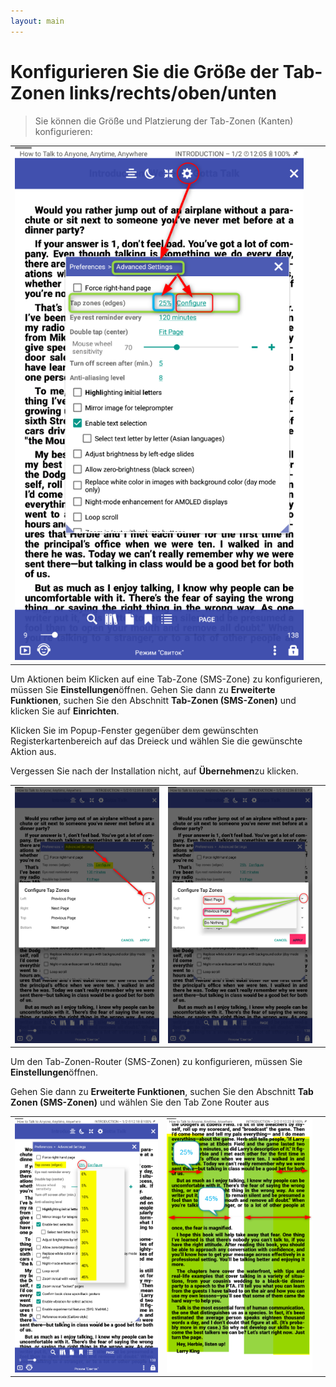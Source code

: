 ```yaml
---
layout: main
---
```


# Konfigurieren Sie die Größe der Tab-Zonen links/rechts/oben/unten

> Sie können die Größe und Platzierung der Tab-Zonen (Kanten) konfigurieren:

||||
|-|-|-|
|![](1.png)|

Um Aktionen beim Klicken auf eine Tab-Zone (SMS-Zone) zu konfigurieren, müssen Sie **Einstellungen**öffnen.
Gehen Sie dann zu **Erweiterte Funktionen**, suchen Sie den Abschnitt **Tab-Zonen (SMS-Zonen)** und klicken Sie auf **Einrichten**.

Klicken Sie im Popup-Fenster gegenüber dem gewünschten Registerkartenbereich auf das Dreieck und wählen Sie die gewünschte Aktion aus.

Vergessen Sie nach der Installation nicht, auf **Übernehmen**zu klicken.

||||
|-|-|-|
|![](2.png)|![](3.png)|

Um den Tab-Zonen-Router (SMS-Zonen) zu konfigurieren, müssen Sie **Einstellungen**öffnen.

Gehen Sie dann zu **Erweiterte Funktionen**, suchen Sie den Abschnitt **Tab Zonen (SMS-Zonen)** und wählen Sie den Tab Zone Router aus

||||
|-|-|-|
|![](4.png)|![](5.png)|

